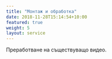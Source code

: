 ```yaml
---
title: "Монтаж и обработка"
date: 2018-11-28T15:14:54+10:00
featured: true
weight: 5
layout: service
---
```

Преработване на съществуващо видео.